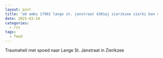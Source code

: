 ```yaml
---
layout: post
title: "a0 ambu 17902 lange st. janstraat 4301aj zierikzee zierkz bon 44457"
date: 2025-03-24
categories: 
  - rss
tags: 
  - feed
---
```


Traumaheli met spoed naar Lange St. Janstraat in Zierikzee
